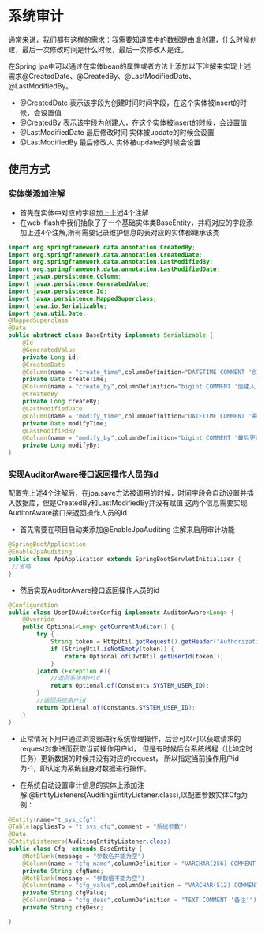 # 系统审计


通常来说，我们都有这样的需求：我需要知道库中的数据是由谁创建，什么时候创建，最后一次修改时间是什么时候，最后一次修改人是谁。

在Spring jpa中可以通过在实体bean的属性或者方法上添加以下注解来实现上述需求@CreatedDate、@CreatedBy、@LastModifiedDate、@LastModifiedBy。

- @CreatedDate 表示该字段为创建时间时间字段，在这个实体被insert的时候，会设置值
- @CreatedBy 表示该字段为创建人，在这个实体被insert的时候，会设置值
- @LastModifiedDate 最后修改时间 实体被update的时候会设置
- @LastModifiedBy  最后修改人 实体被update的时候会设置

## 使用方式

### 实体类添加注解

- 首先在实体中对应的字段加上上述4个注解
- 在web-flash中我们抽象了了一个基础实体类BaseEntity，并将对应的字段添加上述4个注解,所有需要记录维护信息的表对应的实体都继承该类
```java
import org.springframework.data.annotation.CreatedBy;
import org.springframework.data.annotation.CreatedDate;
import org.springframework.data.annotation.LastModifiedBy;
import org.springframework.data.annotation.LastModifiedDate;
import javax.persistence.Column;
import javax.persistence.GeneratedValue;
import javax.persistence.Id;
import javax.persistence.MappedSuperclass;
import java.io.Serializable;
import java.util.Date;
@MappedSuperclass
@Data
public abstract class BaseEntity implements Serializable {
    @Id
    @GeneratedValue
    private Long id;
    @CreatedDate
    @Column(name = "create_time",columnDefinition="DATETIME COMMENT '创建时间/注册时间'")
    private Date createTime;
    @Column(name = "create_by",columnDefinition="bigint COMMENT '创建人'")
    @CreatedBy
    private Long createBy;
    @LastModifiedDate
    @Column(name = "modify_time",columnDefinition="DATETIME COMMENT '最后更新时间'")
    private Date modifyTime;
    @LastModifiedBy
    @Column(name = "modify_by",columnDefinition="bigint COMMENT '最后更新人'")
    private Long modifyBy;
}
```

### 实现AuditorAware接口返回操作人员的id
配置完上述4个注解后，在jpa.save方法被调用的时候，时间字段会自动设置并插入数据库，但是CreatedBy和LastModifiedBy并没有赋值
这两个信息需要实现AuditorAware接口来返回操作人员的id
- 首先需要在项目启动类添加@EnableJpaAuditing 注解来启用审计功能
```java
@SpringBootApplication
@EnableJpaAuditing
public class ApiApplication extends SpringBootServletInitializer {
 //省略
}
```
- 然后实现AuditorAware接口返回操作人员的id
```java
@Configuration
public class UserIDAuditorConfig implements AuditorAware<Long> {
    @Override
    public Optional<Long> getCurrentAuditor() {
        try {
            String token = HttpUtil.getRequest().getHeader("Authorization");
            if (StringUtil.isNotEmpty(token)) {
                return Optional.of(JwtUtil.getUserId(token));
            }
        }catch (Exception e){
            //返回系统用户id
            return Optional.of(Constants.SYSTEM_USER_ID);
        }
        //返回系统用户id
        return Optional.of(Constants.SYSTEM_USER_ID);
    }
}
```
- 正常情况下用户通过浏览器进行系统管理操作，后台可以可以获取请求的request对象进而获取当前操作用户id，
但是有时候后台系统线程（比如定时任务）更新数据的时候并没有对应的request，
所以指定当前操作用户id为-1，即认定为系统自身对数据进行操作。


- 在系统自动设置审计信息的实体上添加注解:@EntityListeners(AuditingEntityListener.class),以配置参数实体Cfg为例：
```java
@Entity(name="t_sys_cfg")
@Table(appliesTo = "t_sys_cfg",comment = "系统参数")
@Data
@EntityListeners(AuditingEntityListener.class)
public class Cfg  extends BaseEntity {
    @NotBlank(message = "参数名并能为空")
    @Column(name = "cfg_name",columnDefinition = "VARCHAR(256) COMMENT '参数名'")
    private String cfgName;
    @NotBlank(message = "参数值不能为空")
    @Column(name = "cfg_value",columnDefinition = "VARCHAR(512) COMMENT '参数值'")
    private String cfgValue;
    @Column(name = "cfg_desc",columnDefinition = "TEXT COMMENT '备注'")
    private String cfgDesc;

}
```
